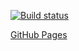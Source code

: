 [![Build status](https://ci.appveyor.com/api/projects/status/pwtam8omof8nxwvb/branch/main?svg=true)](https://ci.appveyor.com/project/MaxKrch/ahj-lesson10/branch/main)

[GitHub Pages](https://maxkrch.github.io/ahj-lesson10/)